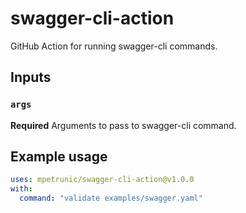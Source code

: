 # swagger-cli-action

GitHub Action for running swagger-cli commands.

## Inputs

### `args`

**Required** Arguments to pass to swagger-cli command.

## Example usage
```yaml
uses: mpetrunic/swagger-cli-action@v1.0.0
with:
  command: "validate examples/swagger.yaml"

```
